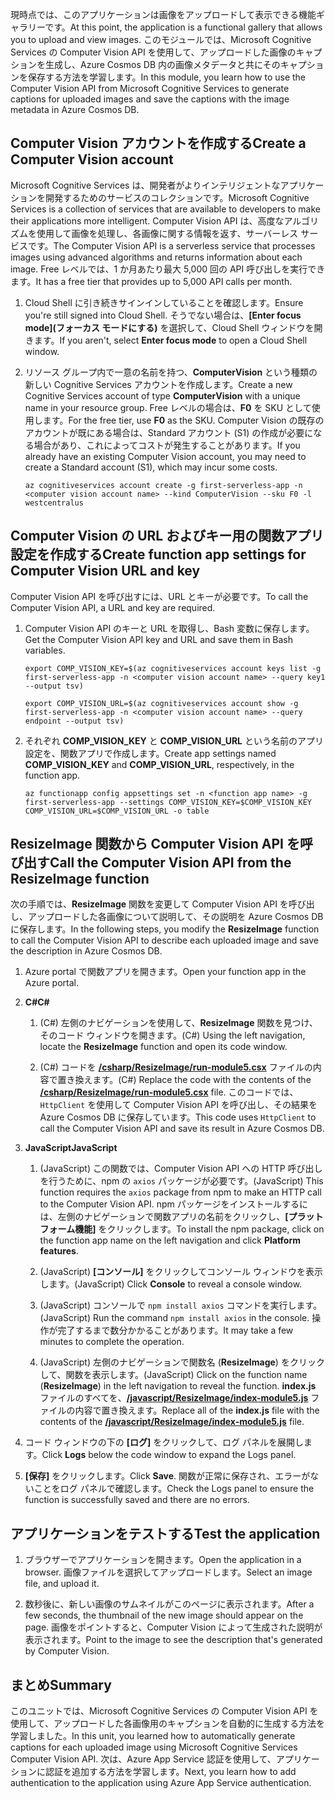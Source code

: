 <span data-ttu-id="2eb7f-101">現時点では、このアプリケーションは画像をアップロードして表示できる機能ギャラリーです。</span><span class="sxs-lookup"><span data-stu-id="2eb7f-101">At this point, the application is a functional gallery that allows you to upload and view images.</span></span> <span data-ttu-id="2eb7f-102">このモジュールでは、Microsoft Cognitive Services の Computer Vision API を使用して、アップロードした画像のキャプションを生成し、Azure Cosmos DB 内の画像メタデータと共にそのキャプションを保存する方法を学習します。</span><span class="sxs-lookup"><span data-stu-id="2eb7f-102">In this module, you learn how to use the Computer Vision API from Microsoft Cognitive Services to generate captions for uploaded images and save the captions with the image metadata in Azure Cosmos DB.</span></span>

## <a name="create-a-computer-vision-account"></a><span data-ttu-id="2eb7f-103">Computer Vision アカウントを作成する</span><span class="sxs-lookup"><span data-stu-id="2eb7f-103">Create a Computer Vision account</span></span>

<span data-ttu-id="2eb7f-104">Microsoft Cognitive Services は、開発者がよりインテリジェントなアプリケーションを開発するためのサービスのコレクションです。</span><span class="sxs-lookup"><span data-stu-id="2eb7f-104">Microsoft Cognitive Services is a collection of services that are available to developers to make their applications more intelligent.</span></span> <span data-ttu-id="2eb7f-105">Computer Vision API は、高度なアルゴリズムを使用して画像を処理し、各画像に関する情報を返す、サーバーレス サービスです。</span><span class="sxs-lookup"><span data-stu-id="2eb7f-105">The Computer Vision API is a serverless service that processes images using advanced algorithms and returns information about each image.</span></span> <span data-ttu-id="2eb7f-106">Free レベルでは、1 か月あたり最大 5,000 回の API 呼び出しを実行できます。</span><span class="sxs-lookup"><span data-stu-id="2eb7f-106">It has a free tier that provides up to 5,000 API calls per month.</span></span>

1. <span data-ttu-id="2eb7f-107">Cloud Shell に引き続きサインインしていることを確認します。</span><span class="sxs-lookup"><span data-stu-id="2eb7f-107">Ensure you're still signed into Cloud Shell.</span></span> <span data-ttu-id="2eb7f-108">そうでない場合は、**[Enter focus mode]\(フォーカス モードにする\)** を選択して、Cloud Shell ウィンドウを開きます。</span><span class="sxs-lookup"><span data-stu-id="2eb7f-108">If you aren't, select **Enter focus mode** to open a Cloud Shell window.</span></span> 

1. <span data-ttu-id="2eb7f-109">リソース グループ内で一意の名前を持つ、**ComputerVision** という種類の新しい Cognitive Services アカウントを作成します。</span><span class="sxs-lookup"><span data-stu-id="2eb7f-109">Create a new Cognitive Services account of type **ComputerVision** with a unique name in your resource group.</span></span> <span data-ttu-id="2eb7f-110">Free レベルの場合は、**F0** を SKU として使用します。</span><span class="sxs-lookup"><span data-stu-id="2eb7f-110">For the free tier, use **F0** as the SKU.</span></span> <span data-ttu-id="2eb7f-111">Computer Vision の既存のアカウントが既にある場合は、Standard アカウント (S1) の作成が必要になる場合があり、これによってコストが発生することがあります。</span><span class="sxs-lookup"><span data-stu-id="2eb7f-111">If you already have an existing Computer Vision account, you may need to create a Standard account (S1), which may incur some costs.</span></span>

    ```azurecli
    az cognitiveservices account create -g first-serverless-app -n <computer vision account name> --kind ComputerVision --sku F0 -l westcentralus
    ```


## <a name="create-function-app-settings-for-computer-vision-url-and-key"></a><span data-ttu-id="2eb7f-112">Computer Vision の URL およびキー用の関数アプリ設定を作成する</span><span class="sxs-lookup"><span data-stu-id="2eb7f-112">Create function app settings for Computer Vision URL and key</span></span>

<span data-ttu-id="2eb7f-113">Computer Vision API を呼び出すには、URL とキーが必要です。</span><span class="sxs-lookup"><span data-stu-id="2eb7f-113">To call the Computer Vision API, a URL and key are required.</span></span>

1. <span data-ttu-id="2eb7f-114">Computer Vision API のキーと URL を取得し、Bash 変数に保存します。</span><span class="sxs-lookup"><span data-stu-id="2eb7f-114">Get the Computer Vision API key and URL and save them in Bash variables.</span></span>

    ```azurecli
    export COMP_VISION_KEY=$(az cognitiveservices account keys list -g first-serverless-app -n <computer vision account name> --query key1 --output tsv)
    ```
    ```azurecli
    export COMP_VISION_URL=$(az cognitiveservices account show -g first-serverless-app -n <computer vision account name> --query endpoint --output tsv)
    ```

1. <span data-ttu-id="2eb7f-115">それぞれ **COMP_VISION_KEY** と **COMP_VISION_URL** という名前のアプリ設定を、関数アプリで作成します。</span><span class="sxs-lookup"><span data-stu-id="2eb7f-115">Create app settings named **COMP_VISION_KEY** and **COMP_VISION_URL**, respectively, in the function app.</span></span>

    ```azurecli
    az functionapp config appsettings set -n <function app name> -g first-serverless-app --settings COMP_VISION_KEY=$COMP_VISION_KEY COMP_VISION_URL=$COMP_VISION_URL -o table
    ```


## <a name="call-the-computer-vision-api-from-the-resizeimage-function"></a><span data-ttu-id="2eb7f-116">ResizeImage 関数から Computer Vision API を呼び出す</span><span class="sxs-lookup"><span data-stu-id="2eb7f-116">Call the Computer Vision API from the ResizeImage function</span></span>

<span data-ttu-id="2eb7f-117">次の手順では、**ResizeImage** 関数を変更して Computer Vision API を呼び出し、アップロードした各画像について説明して、その説明を Azure Cosmos DB に保存します。</span><span class="sxs-lookup"><span data-stu-id="2eb7f-117">In the following steps, you modify the **ResizeImage** function to call the Computer Vision API to describe each uploaded image and save the description in Azure Cosmos DB.</span></span>

1. <span data-ttu-id="2eb7f-118">Azure portal で関数アプリを開きます。</span><span class="sxs-lookup"><span data-stu-id="2eb7f-118">Open your function app in the Azure portal.</span></span>

1. <span data-ttu-id="2eb7f-119">**C#**</span><span class="sxs-lookup"><span data-stu-id="2eb7f-119">**C#**</span></span>

    1. <span data-ttu-id="2eb7f-120">(C#) 左側のナビゲーションを使用して、**ResizeImage** 関数を見つけ、そのコード ウィンドウを開きます。</span><span class="sxs-lookup"><span data-stu-id="2eb7f-120">(C#) Using the left navigation, locate the **ResizeImage** function and open its code window.</span></span>

    1. <span data-ttu-id="2eb7f-121">(C#) コードを [**/csharp/ResizeImage/run-module5.csx**](https://raw.githubusercontent.com/Azure-Samples/functions-first-serverless-web-application/master/csharp/ResizeImage/run-module5.csx) ファイルの内容で置き換えます。</span><span class="sxs-lookup"><span data-stu-id="2eb7f-121">(C#) Replace the code with the contents of the [**/csharp/ResizeImage/run-module5.csx**](https://raw.githubusercontent.com/Azure-Samples/functions-first-serverless-web-application/master/csharp/ResizeImage/run-module5.csx) file.</span></span> <span data-ttu-id="2eb7f-122">このコードでは、`HttpClient` を使用して Computer Vision API を呼び出し、その結果を Azure Cosmos DB に保存しています。</span><span class="sxs-lookup"><span data-stu-id="2eb7f-122">This code uses `HttpClient` to call the Computer Vision API and save its result in Azure Cosmos DB.</span></span>

1. <span data-ttu-id="2eb7f-123">**JavaScript**</span><span class="sxs-lookup"><span data-stu-id="2eb7f-123">**JavaScript**</span></span>

    1. <span data-ttu-id="2eb7f-124">(JavaScript) この関数では、Computer Vision API への HTTP 呼び出しを行うために、npm の `axios` パッケージが必要です。</span><span class="sxs-lookup"><span data-stu-id="2eb7f-124">(JavaScript) This function requires the `axios` package from npm to make an HTTP call to the Computer Vision API.</span></span> <span data-ttu-id="2eb7f-125">npm パッケージをインストールするには、左側のナビゲーションで関数アプリの名前をクリックし、**[プラットフォーム機能]** をクリックします。</span><span class="sxs-lookup"><span data-stu-id="2eb7f-125">To install the npm package, click on the function app name on the left navigation and click **Platform features**.</span></span>

    1. <span data-ttu-id="2eb7f-126">(JavaScript) **[コンソール]** をクリックしてコンソール ウィンドウを表示します。</span><span class="sxs-lookup"><span data-stu-id="2eb7f-126">(JavaScript) Click **Console** to reveal a console window.</span></span>

    1. <span data-ttu-id="2eb7f-127">(JavaScript) コンソールで `npm install axios` コマンドを実行します。</span><span class="sxs-lookup"><span data-stu-id="2eb7f-127">(JavaScript) Run the command `npm install axios` in the console.</span></span> <span data-ttu-id="2eb7f-128">操作が完了するまで数分かかることがあります。</span><span class="sxs-lookup"><span data-stu-id="2eb7f-128">It may take a few minutes to complete the operation.</span></span>

    1. <span data-ttu-id="2eb7f-129">(JavaScript) 左側のナビゲーションで関数名 (**ResizeImage**) をクリックして、関数を表示します。</span><span class="sxs-lookup"><span data-stu-id="2eb7f-129">(JavaScript) Click on the function name (**ResizeImage**) in the left navigation to reveal the function.</span></span> <span data-ttu-id="2eb7f-130">**index.js** ファイルのすべてを、[**/javascript/ResizeImage/index-module5.js**](https://raw.githubusercontent.com/Azure-Samples/functions-first-serverless-web-application/master/javascript/ResizeImage/index-module5.js) ファイルの内容で置き換えます。</span><span class="sxs-lookup"><span data-stu-id="2eb7f-130">Replace all of the **index.js** file with the contents of the [**/javascript/ResizeImage/index-module5.js**](https://raw.githubusercontent.com/Azure-Samples/functions-first-serverless-web-application/master/javascript/ResizeImage/index-module5.js) file.</span></span>

1. <span data-ttu-id="2eb7f-131">コード ウィンドウの下の **[ログ]** をクリックして、ログ パネルを展開します。</span><span class="sxs-lookup"><span data-stu-id="2eb7f-131">Click **Logs** below the code window to expand the Logs panel.</span></span>

1. <span data-ttu-id="2eb7f-132">**[保存]** をクリックします。</span><span class="sxs-lookup"><span data-stu-id="2eb7f-132">Click **Save**.</span></span> <span data-ttu-id="2eb7f-133">関数が正常に保存され、エラーがないことをログ パネルで確認します。</span><span class="sxs-lookup"><span data-stu-id="2eb7f-133">Check the Logs panel to ensure the function is successfully saved and there are no errors.</span></span>


## <a name="test-the-application"></a><span data-ttu-id="2eb7f-134">アプリケーションをテストする</span><span class="sxs-lookup"><span data-stu-id="2eb7f-134">Test the application</span></span>

1. <span data-ttu-id="2eb7f-135">ブラウザーでアプリケーションを開きます。</span><span class="sxs-lookup"><span data-stu-id="2eb7f-135">Open the application in a browser.</span></span> <span data-ttu-id="2eb7f-136">画像ファイルを選択してアップロードします。</span><span class="sxs-lookup"><span data-stu-id="2eb7f-136">Select an image file, and upload it.</span></span>

1. <span data-ttu-id="2eb7f-137">数秒後に、新しい画像のサムネイルがこのページに表示されます。</span><span class="sxs-lookup"><span data-stu-id="2eb7f-137">After a few seconds, the thumbnail of the new image should appear on the page.</span></span> <span data-ttu-id="2eb7f-138">画像をポイントすると、Computer Vision によって生成された説明が表示されます。</span><span class="sxs-lookup"><span data-stu-id="2eb7f-138">Point to the image to see the description that's generated by Computer Vision.</span></span>


## <a name="summary"></a><span data-ttu-id="2eb7f-139">まとめ</span><span class="sxs-lookup"><span data-stu-id="2eb7f-139">Summary</span></span>

<span data-ttu-id="2eb7f-140">このユニットでは、Microsoft Cognitive Services の Computer Vision API を使用して、アップロードした各画像用のキャプションを自動的に生成する方法を学習しました。</span><span class="sxs-lookup"><span data-stu-id="2eb7f-140">In this unit, you learned how to automatically generate captions for each uploaded image using Microsoft Cognitive Services Computer Vision API.</span></span> <span data-ttu-id="2eb7f-141">次は、Azure App Service 認証を使用して、アプリケーションに認証を追加する方法を学習します。</span><span class="sxs-lookup"><span data-stu-id="2eb7f-141">Next, you learn how to add authentication to the application using Azure App Service authentication.</span></span>